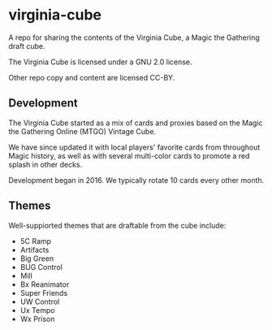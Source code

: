 # virginia-cube
A repo for sharing the contents of the Virginia Cube, a Magic the Gathering draft cube.

The Virginia Cube is licensed under a GNU 2.0 license.

Other repo copy and content are licensed CC-BY.

## Development

The Virginia Cube started as a mix of cards and proxies based on the Magic the Gathering Online (MTGO) Vintage Cube.

We have since updated it with local players' favorite cards from throughout Magic history, as well as with several multi-color cards to promote a red splash in other decks.

Development began in 2016. We typically rotate 10 cards every other month.

## Themes

Well-suppiorted themes that are draftable from the cube include:

- 5C Ramp
- Artifacts
- Big Green
- BUG Control
- Mill
- Bx Reanimator
- Super Friends
- UW Control
- Ux Tempo
- Wx Prison
